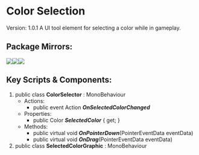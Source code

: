 # Color Selection
Version: 1.0.1
A UI tool element for selecting a color while in gameplay.

## Package Mirrors:
[<img src='https://img.itch.zone/aW1nLzEzNzQ2ODg3LnBuZw==/original/npRUfq.png'>](https://github.com/Iron-Mountain-Software/color-selection)[<img src='https://img.itch.zone/aW1nLzEzNzQ2ODk4LnBuZw==/original/Rv4m96.png'>](https://iron-mountain.itch.io/color-selection)[<img src='https://img.itch.zone/aW1nLzEzNzQ2ODkyLnBuZw==/original/Fq0ORM.png'>](https://github.com/Iron-Mountain-Software/color-selection)
## Key Scripts & Components:
1. public class **ColorSelector** : MonoBehaviour
   * Actions: 
      * public event Action ***OnSelectedColorChanged*** 
   * Properties: 
      * public Color ***SelectedColor***  { get; }
   * Methods: 
      * public virtual void ***OnPointerDown***(PointerEventData eventData)
      * public virtual void ***OnDrag***(PointerEventData eventData)
1. public class **SelectedColorGraphic** : MonoBehaviour
